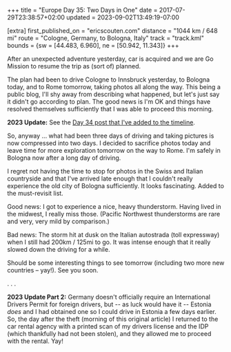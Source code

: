+++
title = "Europe Day 35: Two Days in One"
date = 2017-07-29T23:38:57+02:00
updated = 2023-09-02T13:49:19-07:00

[extra]
first_published_on = "ericscouten.com"
distance = "1044 km / 648 mi"
route = "Cologne, Germany, to Bologna, Italy"
track = "track.kml"
bounds = {sw = [44.483, 6.960], ne = [50.942, 11.343]}
+++

After an unexpected adventure yesterday, car is acquired and we are Go Mission to resume the trip as (sort of) planned.

<!-- more -->

The plan had been to drive Cologne to Innsbruck yesterday, to Bologna today, and to Rome tomorrow, taking photos all along the way. This being a public blog, I'll shy away from describing what happened, but let's just say it didn't go according to plan. The good news is I'm OK and things have resolved themselves sufficiently that I was able to proceed this morning.

**2023 Update:** See the [Day 34 post that I've added to the timeline](/2017/06-24+europe/34-a-port-in-a-storm/).

So, anyway ... what had been three days of driving and taking pictures is now compressed into two days. I decided to sacrifice photos today and leave time for more exploration tomorrow on the way to Rome. I'm safely in Bologna now after a long day of driving.

I regret not having the time to stop for photos in the Swiss and Italian countryside and that I've arrived late enough that I couldn't really experience the old city of Bologna sufficiently. It looks fascinating. Added to the must-revisit list.

Good news: I got to experience a nice, heavy thunderstorm. Having lived in the midwest, I really miss those. (Pacific Northwest thunderstorms are rare and very, very mild by comparison.)

Bad news: The storm hit at dusk on the Italian autostrada (toll expressway) when I still had 200km / 125mi to go. It was intense enough that it really slowed down the driving for a while.

Should be some interesting things to see tomorrow (including two more new countries – yay!). See you soon.

. . .

**2023 Update Part 2:** Germany doesn't officially require an International Drivers Permit for foreign drivers, but -- as luck would have it -- Estonia _does_ and I had obtained one so I could drive in Estonia a few days earlier. So, the day after the theft (morning of this original article) I returned to the car rental agency with a printed scan of my drivers license and the IDP (which thankfully had not been stolen), and they allowed me to proceed with the rental. Yay!
